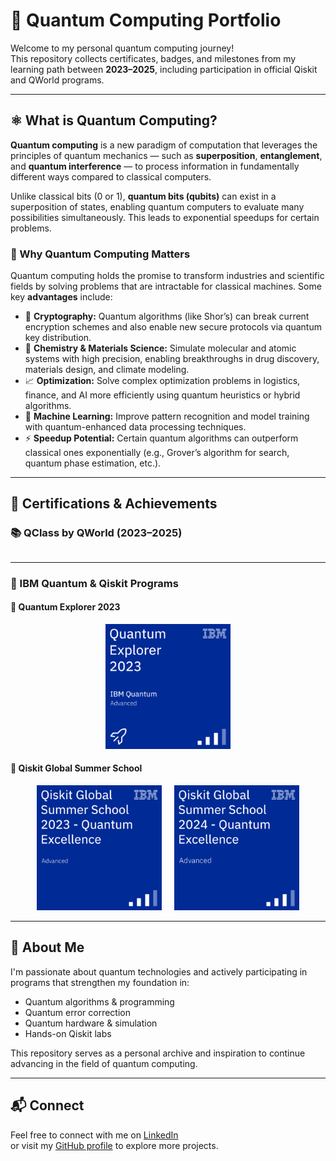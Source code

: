 # 🧠 Quantum Computing Portfolio

Welcome to my personal quantum computing journey!  
This repository collects certificates, badges, and milestones from my learning path between **2023–2025**, including participation in official Qiskit and QWorld programs.

---

## ⚛️ What is Quantum Computing?

**Quantum computing** is a new paradigm of computation that leverages the principles of quantum mechanics — such as **superposition**, **entanglement**, and **quantum interference** — to process information in fundamentally different ways compared to classical computers.

Unlike classical bits (0 or 1), **quantum bits (qubits)** can exist in a superposition of states, enabling quantum computers to evaluate many possibilities simultaneously. This leads to exponential speedups for certain problems.

### 🚀 Why Quantum Computing Matters

Quantum computing holds the promise to transform industries and scientific fields by solving problems that are intractable for classical machines. Some key **advantages** include:

- 🔐 **Cryptography:** Quantum algorithms (like Shor’s) can break current encryption schemes and also enable new secure protocols via quantum key distribution.
- 🧪 **Chemistry & Materials Science:** Simulate molecular and atomic systems with high precision, enabling breakthroughs in drug discovery, materials design, and climate modeling.
- 📈 **Optimization:** Solve complex optimization problems in logistics, finance, and AI more efficiently using quantum heuristics or hybrid algorithms.
- 🧠 **Machine Learning:** Improve pattern recognition and model training with quantum-enhanced data processing techniques.
- ⚡ **Speedup Potential:** Certain quantum algorithms can outperform classical ones exponentially (e.g., Grover’s algorithm for search, quantum phase estimation, etc.).

---

## 🏅 Certifications & Achievements

### 📚 QClass by QWorld (2023–2025)

<div style='display: flex; flex-wrap: wrap; gap: 20px; justify-content: center;'>

<!-- <a href="./_badges/ADEQUATE_Completion.png" target="_blank">
  <img src="./_badges/ADEQUATE_Completion.png" width="300" title="ADEQUATE Certificate 2025">
</a>

<a href="./_badges/QCourse501-2_Certificate.jpg" target="_blank">
  <img src="./_badges/QCourse501-2_Certificate.jpg" width="300" title="QCourse 501-2 (Sep–Dec 2024)">
</a>

<a href="./_badges/QCourse504-1_Certificate.jpg" target="_blank">
  <img src="./_badges/QCourse504-1_Certificate.jpg" width="300" title="QCourse 504-1 (Feb–May 2024)">
</a>

<a href="./_badges/QCourse501-1_Certificate.jpg" target="_blank">
  <img src="./_badges/QCourse501-1_Certificate.jpg" width="300" title="QCourse 501-1 (Sep 2023–Jan 2024)">
</a> -->

</div>

---


### 💠 IBM Quantum & Qiskit Programs

#### 🔷 Quantum Explorer 2023

<div style='display: flex; justify-content: center;'>
    <a href='https://www.credly.com/badges/1dfa6b06-c443-4d56-b6e8-3375dd7ad03b/linked_in_profile' target='_blank'>
        <img src='./_badges/quantum-explorer-2023-advanced.png' width='200' title="Quantum Explorer 2023 Badge">
    </a>
</div>

#### 🔷 Qiskit Global Summer School

<div style='display: flex; gap: 20px; justify-content: center;'>

<a href='https://www.credly.com/badges/a27d052e-9609-4c30-aeb7-8b86ab0fd75a/linked_in_profile' target='_blank'>
    <img src='./_badges/qiskit-global-summer-school-2023-quantum-excellence.png' width='200' title="Quantum Excellence 2023">
</a>

<a href='https://www.credly.com/badges/your-2024-badge-link' target='_blank'>
    <img src='./_badges/qiskit-global-summer-school-2024-quantum-excellence.png' width='200' title="Quantum Excellence 2024">
</a>

</div>

---

## 🧠 About Me

I'm passionate about quantum technologies and actively participating in programs that strengthen my foundation in:

- Quantum algorithms & programming
- Quantum error correction
- Quantum hardware & simulation
- Hands-on Qiskit labs

This repository serves as a personal archive and inspiration to continue advancing in the field of quantum computing.

---

## 📬 Connect

Feel free to connect with me on [LinkedIn](https://www.linkedin.com/in/diegogerwig)  
or visit my [GitHub profile](https://github.com/diegogerwig) to explore more projects.
